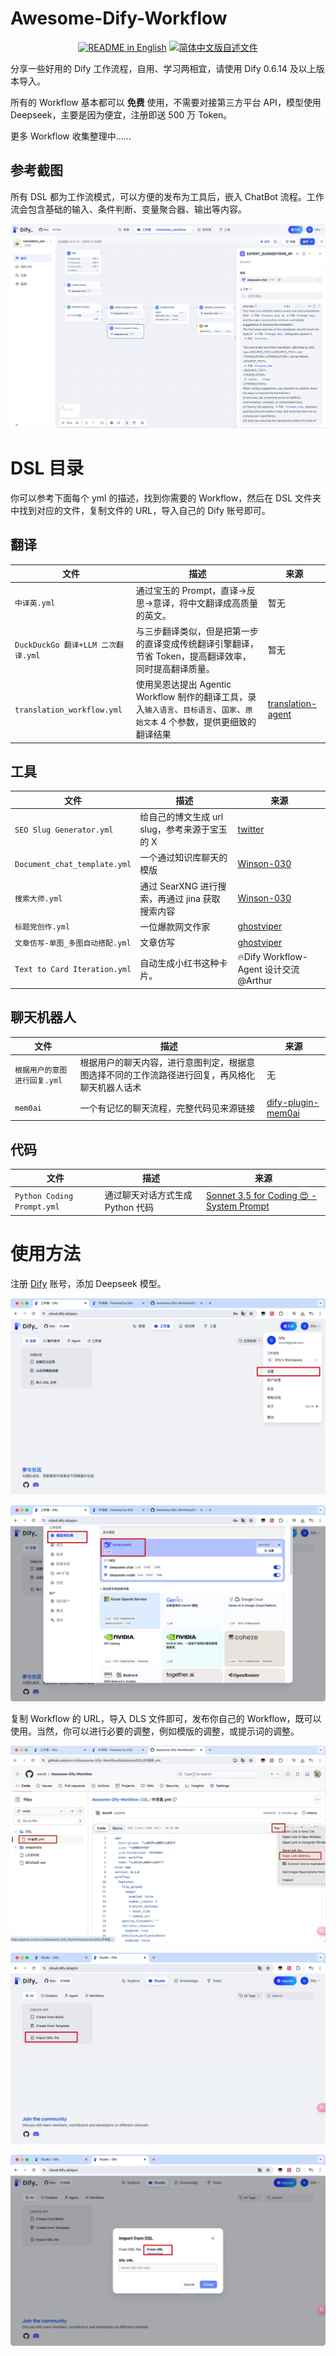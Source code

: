 # Awesome-Dify-Workflow

<p align="center">
  <a href="./README_EN.md"><img alt="README in English" src="https://img.shields.io/badge/English-d9d9d9"></a>
  <a href="./README.md"><img alt="简体中文版自述文件" src="https://img.shields.io/badge/简体中文-d9d9d9"></a>
</p>

分享一些好用的 Dify 工作流程，自用、学习两相宜，请使用 Dify 0.6.14 及以上版本导入。

所有的 Workflow 基本都可以 **免费** 使用，不需要对接第三方平台 API，模型使用 Deepseek，主要是因为便宜，注册即送 500 万 Token。

更多 Workflow 收集整理中……

## 参考截图

所有 DSL 都为工作流模式，可以方便的发布为工具后，嵌入 ChatBot 流程。工作流会包含基础的输入、条件判断、变量聚合器、输出等内容。

![snap](./snapshots/Xnip2024-07-16_16-58-05.jpg)

# DSL 目录

你可以参考下面每个 yml 的描述，找到你需要的 Workflow，然后在 DSL 文件夹中找到对应的文件，复制文件的 URL，导入自己的 Dify 账号即可。

## 翻译

| 文件                             | 描述                                                                                                                          | 来源                                                                |
| -------------------------------- | ----------------------------------------------------------------------------------------------------------------------------- | ------------------------------------------------------------------- |
| `中译英.yml`                 | 通过宝玉的 Prompt，直译->反思->意译，将中文翻译成高质量的英文。                                                               | 暂无                                                                |
| `DuckDuckGo 翻译+LLM 二次翻译.yml` | 与三步翻译类似，但是把第一步的直译变成传统翻译引擎翻译，节省 Token，提高翻译效率，同时提高翻译质量。                          | 暂无                                                                |
| `translation_workflow.yml`         | 使用吴恩达提出 Agentic Workflow 制作的翻译工具，录入`输入语言`、`目标语言`、`国家`、`原始文本` 4 个参数，提供更细致的翻译结果 | [translation-agent](https://github.com/andrewyng/translation-agent) |

## 工具

| 文件                       | 描述                                            | 来源                                                      |
| -------------------------- | ----------------------------------------------- | --------------------------------------------------------- |
| `SEO Slug Generator.yml`     | 给自己的博文生成 url slug，参考来源于宝玉的 X   | [twitter](https://x.com/dotey/status/1801280536125608265) |
| `Document_chat_template.yml` | 一个通过知识库聊天的模版                        | [Winson-030](https://github.com/Winson-030/dify-DSL)      |
| `搜索大师.yml`               | 通过 SearXNG 进行搜索，再通过 jina 获取搜索内容 | [Winson-030](https://github.com/Winson-030/dify-DSL)      |
| `标题党创作.yml`               | 一位爆款网文作家 | [ghostviper](https://github.com/ghostviper/dify-workflow)      |
| `文章仿写-单图_多图自动搭配.yml`       | 文章仿写 | [ghostviper](https://github.com/ghostviper/dify-workflow)      |
| `Text to Card Iteration.yml`       | 自动生成小红书这种卡片。 | 🔥Dify Workflow-Agent 设计交流  @Arthur     |

## 聊天机器人

| 文件                       | 描述                                            | 来源                                                      |
| -------------------------- | ----------------------------------------------- | --------------------------------------------------------- |
| `根据用户的意图进行回复.yml`     | 根据用户的聊天内容，进行意图判定，根据意图选择不同的工作流路径进行回复，再风格化聊天机器人话术  | 无 |
| `mem0ai`     | 一个有记忆的聊天流程，完整代码见来源链接  | [dify-plugin-mem0ai](https://github.com/tonori/dify-plugin-mem0ai) |

## 代码

| 文件                     | 描述                             | 来源                                                                                                                               |
| ------------------------ | -------------------------------- | ---------------------------------------------------------------------------------------------------------------------------------- |
| `Python Coding Prompt.yml` | 通过聊天对话方式生成 Python 代码 | [Sonnet 3.5 for Coding 😍 - System Prompt](https://www.reddit.com/r/ClaudeAI/comments/1dwra38/sonnet_35_for_coding_system_prompt/) |

# 使用方法

注册 [Dify](https://cloud.dify.ai/) 账号，添加 Deepseek 模型。

![snap](./snapshots/Xnip2024-07-16_13-17-53.jpg)

![snap](./snapshots/Xnip2024-07-16_13-17-10.jpg)

复制 Workflow 的 URL，导入 DLS 文件即可，发布你自己的 Workflow，既可以使用。当然，你可以进行必要的调整，例如模版的调整，或提示词的调整。

![snap](./snapshots/Xnip2024-07-16_13-15-39.jpg)

![snap](./snapshots/Xnip2024-07-16_12-45-29.jpg)

![snap](./snapshots/Xnip2024-07-16_12-45-37.jpg)

